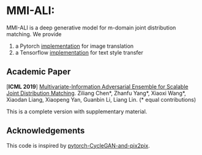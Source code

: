# MMI-ALI:
MMI-ALI is a deep generative model for m-domain joint distribution matching.
We provide 
1. a Pytorch [implementation](https://github.com/MintYiqingchen/MMI-ALI/tree/master/cityscapes) for image translation
2. a Tensorflow [implementation](https://github.com/MintYiqingchen/MMI-ALI/tree/master/mojitalk) for text style transfer 

## Academic Paper
[**ICML 2019**] [Multivariate-Information Adversarial Ensemble for Scalable Joint Distribution Matching](paper/mmiali.pdf). Ziliang Chen\*, Zhanfu Yang\*, Xiaoxi Wang\*, Xiaodan Liang, Xiaopeng Yan, Guanbin Li, Liang Lin. (* equal contributions)

This is a complete version with supplementary material.

## Acknowledgements
This code is inspired by [pytorch-CycleGAN-and-pix2pix](https://github.com/junyanz/pytorch-CycleGAN-and-pix2pix).
